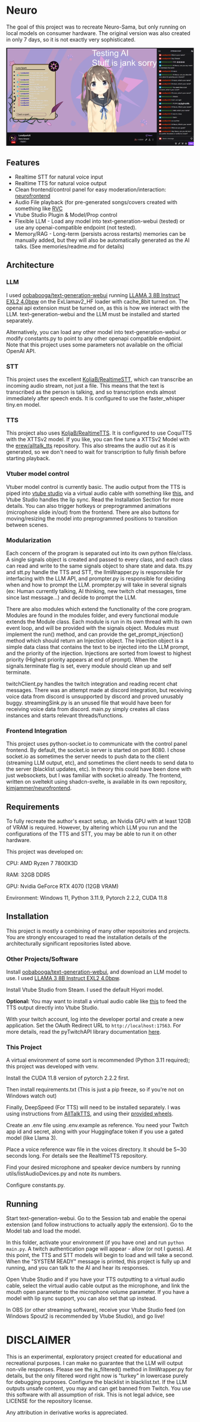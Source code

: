 # Neuro

The goal of this project was to recreate Neuro-Sama, but only running on local models on consumer hardware.
The original version was also created in only 7 days, so it is not exactly very sophisticated.

![Screenshot of demo stream](./images/stream.png)

## Features
- Realtime STT for natural voice input
- Realtime TTS for natural voice output
- Clean frontend/control panel for easy moderation/interaction: [neurofrontend](https://github.com/kimjammer/neurofrontend)
- Audio File playback (for pre-generated songs/covers created with something like [RVC](https://github.com/RVC-Project/Retrieval-based-Voice-Conversion-WebUI)
- Vtube Studio Plugin & Model/Prop control
- Flexible LLM - Load any model into text-generation-webui (tested) or use any openai-compatible endpoint (not tested).
- Memory/RAG - Long-term (persists across restarts) memories can be manually added, but they will also be 
automatically generated as the AI talks. (See memories/readme.md for details)

## Architecture

### LLM

I used [oobabooga/text-generation-webui](https://github.com/oobabooga/text-generation-webui)
running [LLAMA 3 8B Instruct EXL2 4.0bpw](https://huggingface.co/turboderp/Llama-3-8B-Instruct-exl2/tree/4.0bpw) on the
ExLlamav2_HF loader with cache_8bit turned on. The openai api extension must be turned on, as this is how we interact
with the LLM. text-generation-webui and the LLM must be installed and started separately.

Alternatively, you can load any other model into text-generation-webui or modify constants.py to point to any other
openapi compatible endpoint. Note that this project uses some parameters not available on the official OpenAI API.

### STT

This project uses the excellent [KoljaB/RealtimeSTT](https://github.com/KoljaB/RealtimeSTT), which can transcribe an
incoming audio stream, not just a file. This means that the text is transcribed as the person is talking, and so
transcription ends almost immediately after speech ends. It is configured to use the faster_whisper tiny.en model.

### TTS

This project also uses [KoljaB/RealtimeTTS](https://github.com/KoljaB/RealtimeTTS). It is configured to use CoquiTTS
with the XTTSv2 model. If you like, you can fine tune a XTTSv2 Model with
the [erew/alltalk_tts](https://github.com/erew123/alltalk_tts) repository. This also streams the audio out as it is
generated, so we don't need to wait for transcription to fully finish before starting playback.

### Vtuber model control

Vtuber model control is currently basic. The audio output from the TTS is piped
into [vtube studio](https://denchisoft.com/) via a virtual audio cable with something
like [this](https://vb-audio.com/Cable/), and Vtube Studio handles the lip sync. Read the Installation Section for more
details. You can also trigger hotkeys or preprogrammed animations (microphone slide in/out) from the frontend. There
are also buttons for moving/resizing the model into preprogrammed positions to transition between scenes. 

### Modularization

Each concern of the program is separated out into its own python file/class. A single signals object is created and 
passed to every class, and each class can read and write to the same signals object to share state and data. tts.py and 
stt.py handle the TTS and STT, the llmWrapper.py is responsible for interfacing with the LLM API, and prompter.py is
responsible for deciding when and how to prompt the LLM. prompter.py will take in several signals (ex: Human currently
talking, AI thinking, new twitch chat messages, time since last message...) and decide to prompt the LLM.

There are also modules which extend the functionality of the core program. Modules are found in the modules folder, and
every functional module extends the Module class. Each module is run in its own thread with its own event loop, and will
be provided with the signals object. Modules must implement the run() method, and can provide the get_prompt_injection()
method which should return an Injection object. The Injection object is a simple data class that contains the text to
be injected into the LLM prompt, and the priority of the injection. Injections are sorted from lowest to highest
priority (Highest priority appears at end of prompt). When the signals.terminate flag is set, every module should clean
up and self terminate.

twitchClient.py handles the twitch integration and reading recent chat messages. There was an attempt made at discord
integration, but receiving voice data from discord is unsupported by discord and proved unusably buggy. streamingSink.py
is an unused file that would have been for receiving voice data from discord. main.py simply creates all class instances
and starts relevant threads/functions.

### Frontend Integration

This project uses python-socket.io to communicate with the control panel frontend. By default, the socket.io server is
started on port 8080. I chose socket.io as sometimes the server needs to push data to the client (streaming LLM
output, etc), and sometimes the client needs to send data to the server (blacklist updates, etc). In theory this could
have been done with just websockets, but I was familiar with socket.io already. The frontend, written on sveltekit using
shadcn-svelte, is available in its own repository, [kimjammer/neurofrontend](https://github.com/kimjammer/neurofrontend).

## Requirements

To fully recreate the author's exact setup, an Nvidia GPU with at least 12GB of VRAM is required. However, by altering
which LLM you run and the configurations of the TTS and STT, you may be able to run it on other hardware.

This project was developed on:

CPU: AMD Ryzen 7 7800X3D

RAM: 32GB DDR5

GPU: Nvidia GeForce RTX 4070 (12GB VRAM)

Environment: Windows 11, Python 3.11.9, Pytorch 2.2.2, CUDA 11.8

## Installation

This project is mostly a combining of many other repositories and projects. You are strongly encouraged to read the
installation details of the architecturally significant repositories listed above.

### Other Projects/Software

Install [oobabooga/text-generation-webui](https://github.com/oobabooga/text-generation-webui), and download an LLM model
to use. I used [LLAMA 3 8B Instruct EXL2 4.0bpw](https://huggingface.co/turboderp/Llama-3-8B-Instruct-exl2/tree/4.0bpw).

Install Vtube Studio from Steam. I used the default Hiyori model.

**Optional:** You may want to install a virtual audio cable like [this](https://vb-audio.com/Cable/) to feed the TTS
output directly into Vtube Studio.

With your twitch account, log into the developer portal and create a new application. Set the OAuth Redirect URL
to `http://localhost:17563`. For more details, read the pyTwitchAPI library
documentation [here](https://pytwitchapi.dev/en/stable/index.html#user-authentication).

### This Project

A virtual environment of some sort is recommended (Python 3.11 required); this project was developed with venv.

Install the CUDA 11.8 version of pytorch 2.2.2 first.

Then install requirements.txt (This is just a pip freeze, so if you're not on Windows watch out)

Finally, DeepSpeed (For TTS) will need to be installed separately. I was using instructions
from [AllTalkTTS](https://github.com/erew123/alltalk_tts?#-deepspeed-installation-options), and using their 
[provided wheels](https://github.com/erew123/alltalk_tts/releases/tag/DeepSpeed-14.0).

Create an .env file using .env.example as reference. You need your Twitch app id and secret, along with your
Huggingface token if you use a gated model (like Llama 3).

Place a voice reference wav file in the voices directory. It should be 5~30 seconds long. For details see the RealtimeTTS
repository.

Find your desired microphone and speaker device numbers by running utils/listAudioDevices.py and note its numbers. 

Configure constants.py.

## Running

Start text-generation-webui. Go to the Session tab and enable the openai extension (and follow instructions to actually
apply the extension). Go to the Model tab and load the model.

In this folder, activate your environment (if you have one) and run `python main.py`. A twitch authentication page will
appear - allow (or not I guess). At this point, the TTS and STT models will begin to load and will take a second. When
the "SYSTEM READY" message is printed, this project is fully up and running, and you can talk to the AI and hear its
responses.

Open Vtube Studio and if you have your TTS outputting to a virtual audio cable, select the virtual audio cable output as
the microphone, and link the mouth open parameter to the microphone volume parameter. If you have a model with lip sync
support, you can also set that up instead.

In OBS (or other streaming software), receive your Vtube Studio feed (on Windows Spout2 is recommended by Vtube Studio),
and go live!

# DISCLAIMER

This is an experimental, exploratory project created for educational and recreational purposes. I can make no guarantee
that the LLM will output non-vile responses. Please see the is_filtered() method in llmWrapper.py for details, but the
only filtered word right now is "turkey" in lowercase purely for debugging purposes. Configure the blacklist in blacklist.txt. 
If the LLM outputs unsafe content, you may and can get banned from Twitch. You use this software with all assumption 
of risk. This is not legal advice, see LICENSE for the repository license.

Any attribution in derivative works is appreciated.
